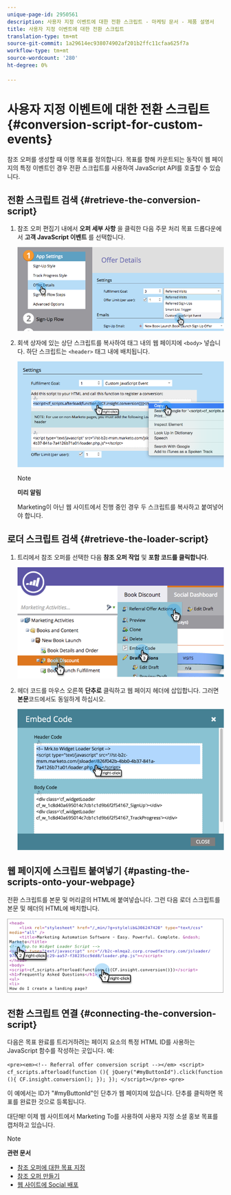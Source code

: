 ```yaml
---
unique-page-id: 2950561
description: 사용자 지정 이벤트에 대한 전환 스크립트 - 마케팅 문서 - 제품 설명서
title: 사용자 지정 이벤트에 대한 전환 스크립트
translation-type: tm+mt
source-git-commit: 1a29614ec938074902af201b2ffc11cfaa625f7a
workflow-type: tm+mt
source-wordcount: '280'
ht-degree: 0%

---
```



# 사용자 지정 이벤트에 대한 전환 스크립트 {#conversion-script-for-custom-events}

참조 오퍼를 생성할 때 이행 목표를 정의합니다. 목표를 향해 카운트되는 동작이 웹 페이지의 특정 이벤트인 경우 전환 스크립트를 사용하여 JavaScript API를 호출할 수 있습니다.

## 전환 스크립트 검색 {#retrieve-the-conversion-script}

1. 참조 오퍼 편집기 내에서 **오퍼 세부 사항** 을 클릭한 다음 주문 처리 목표 드롭다운에서 **고객 JavaScript 이벤트** 를 선택합니다.

   ![](assets/image2015-4-20-17-3a22-3a15.png)

1. 회색 상자에 있는 상단 스크립트를 복사하여 태그 내의 웹 페이지에 `<body>` 넣습니다. 하단 스크립트는 `<header>` 태그 내에 배치됩니다.

   ![](assets/image2015-4-20-17-3a29-3a7.png)

   >[!NOTE]
   >
   >**미리 알림**
   >
   >
   >Marketing이 아닌 웹 사이트에서 진행 중인 경우 두 스크립트를 복사하고 붙여넣어야 합니다.

## 로더 스크립트 검색 {#retrieve-the-loader-script}

1. 트리에서 참조 오퍼를 선택한 다음 **참조 오퍼 작업** 및 **포함 코드를 클릭합니다**.

   ![](assets/image2015-4-20-17-3a34-3a46.png)

1. 헤더 코드를 마우스 오른쪽 **단추로** 클릭하고 웹 페이지 헤더에 삽입합니다. 그러면 **본문**&#x200B;코드에서도 동일하게 하십시오.

   ![](assets/image2015-4-20-20-3a49-3a19.png)

## 웹 페이지에 스크립트 붙여넣기 {#pasting-the-scripts-onto-your-webpage}

전환 스크립트를 본문 및 머리글의 HTML에 붙여넣습니다. 그런 다음 로더 스크립트를 본문 및 헤더의 HTML에 배치합니다.

![](assets/image2015-4-20-21-3a0-3a16.png)

## 전환 스크립트 연결 {#connecting-the-conversion-script}

다음은 목표 완료를 트리거하려는 페이지 요소의 특정 HTML ID를 사용하는 JavaScript 함수를 작성하는 곳입니다. 예:

`<pre><em><!-- Referral offer conversion script --></em> <script> cf_scripts.afterload(function (){ jQuery("#myButtonId").click(function (){ CF.insight.conversion(); }); }); </script></pre>` `<pre>`

이 예에서는 ID가 &quot;#myButtonId&quot;인 단추가 웹 페이지에 있습니다. 단추를 클릭하면 목표를 완료한 것으로 등록됩니다.

대단해! 이제 웹 사이트에서 Marketing To를 사용하여 사용자 지정 소셜 홍보 목표를 캡처하고 있습니다.

>[!NOTE]
>
>**관련 문서**
>
>* [참조 오퍼에 대한 목표 지정](../../../../product-docs/demand-generation/social/referral-offers/specify-goal-for-referral-offer.md)
>* [참조 오퍼 만들기](../../../../product-docs/demand-generation/social/referral-offers/create-a-referral-offer.md)
>* [웹 사이트에 Social 배포](deploy-social-on-your-website.md)

